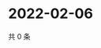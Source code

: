 # 2022-02-06

共 0 条

<!-- BEGIN WEIBO -->
<!-- 最后更新时间 Sun Feb 06 2022 08:21:53 GMT+0800 (China Standard Time) -->

<!-- END WEIBO -->
